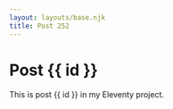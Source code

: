 ```yaml
---
layout: layouts/base.njk
title: Post 252
---
```


# Post {{ id }}

This is post {{ id }} in my Eleventy project.
